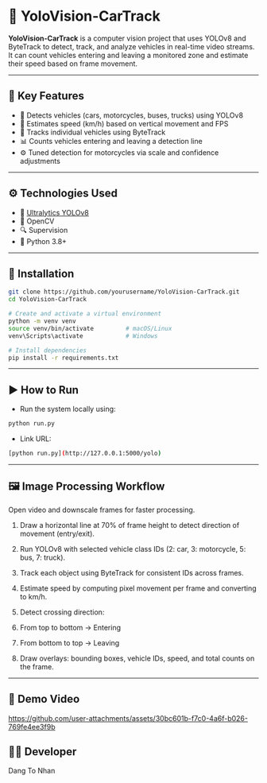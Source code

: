 # 🚗 YoloVision-CarTrack

**YoloVision-CarTrack** is a computer vision project that uses YOLOv8 and ByteTrack to detect, track, and analyze vehicles in real-time video streams. It can count vehicles entering and leaving a monitored zone and estimate their speed based on frame movement.

---

## 🧠 Key Features

- 🎯 Detects vehicles (cars, motorcycles, buses, trucks) using YOLOv8
- 🧭 Estimates speed (km/h) based on vertical movement and FPS
- 🔄 Tracks individual vehicles using ByteTrack
- 📊 Counts vehicles entering and leaving a detection line
- ⚙️ Tuned detection for motorcycles via scale and confidence adjustments

---

## ⚙️ Technologies Used

- 🧠 [Ultralytics YOLOv8](https://github.com/ultralytics/ultralytics)
- 🎯 OpenCV
- 🔍 Supervision
- 🐍 Python 3.8+

---

## 🚀 Installation

```bash
git clone https://github.com/yourusername/YoloVision-CarTrack.git
cd YoloVision-CarTrack

# Create and activate a virtual environment
python -m venv venv
source venv/bin/activate         # macOS/Linux
venv\Scripts\activate            # Windows

# Install dependencies
pip install -r requirements.txt
```

---

## ▶️ How to Run

- Run the system locally using:
```bash
python run.py
```
- Link URL:
```bash
[python run.py](http://127.0.0.1:5000/yolo)
```

---

## 🖼️ Image Processing Workflow
Open video and downscale frames for faster processing.

1. Draw a horizontal line at 70% of frame height to detect direction of movement (entry/exit).

2. Run YOLOv8 with selected vehicle class IDs (2: car, 3: motorcycle, 5: bus, 7: truck).

3. Track each object using ByteTrack for consistent IDs across frames.

4. Estimate speed by computing pixel movement per frame and converting to km/h.

5. Detect crossing direction:

6. From top to bottom → Entering

7. From bottom to top → Leaving

8. Draw overlays: bounding boxes, vehicle IDs, speed, and total counts on the frame.

---

## 🎥 Demo Video

https://github.com/user-attachments/assets/30bc601b-f7c0-4a6f-b026-769fe4ee3f9b

## 👨‍💻 Developer

Dang To Nhan

